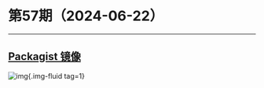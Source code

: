 # 第57期（2024-06-22）

---
## [Packagist 镜像](https://packagist.pages.dev)
![img](https://mirror.ghproxy.com/https://raw.githubusercontent.com/xiaoxuan6/weekly/main/docs/static/images/2024-06-22/1719056519.png){.img-fluid tag=1}
